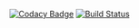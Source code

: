 [![Codacy Badge](https://api.codacy.com/project/badge/Grade/9b476f668108451cbd5cc47e6bcb45be)](https://www.codacy.com/app/JayaBharathi3698/Day_of_any_date?utm_source=github.com&amp;utm_medium=referral&amp;utm_content=JayaBharathi3698/Day_of_any_date&amp;utm_campaign=Badge_Grade)
[![Build Status](https://travis-ci.org/JayaBharathi3698/Day_of_any_date.svg?branch=master)](https://travis-ci.org/JayaBharathi3698/Day_of_any_date)

